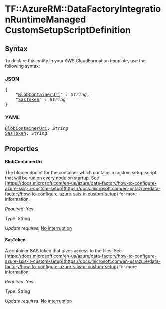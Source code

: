 # TF::AzureRM::DataFactoryIntegrationRuntimeManaged CustomSetupScriptDefinition

## Syntax

To declare this entity in your AWS CloudFormation template, use the following syntax:

### JSON

<pre>
{
    "<a href="#blobcontaineruri" title="BlobContainerUri">BlobContainerUri</a>" : <i>String</i>,
    "<a href="#sastoken" title="SasToken">SasToken</a>" : <i>String</i>
}
</pre>

### YAML

<pre>
<a href="#blobcontaineruri" title="BlobContainerUri">BlobContainerUri</a>: <i>String</i>
<a href="#sastoken" title="SasToken">SasToken</a>: <i>String</i>
</pre>

## Properties

#### BlobContainerUri

The blob endpoint for the container which contains a custom setup script that will be run on every node on startup. See [https://docs.microsoft.com/en-us/azure/data-factory/how-to-configure-azure-ssis-ir-custom-setup](https://docs.microsoft.com/en-us/azure/data-factory/how-to-configure-azure-ssis-ir-custom-setup) for more information.

_Required_: Yes

_Type_: String

_Update requires_: [No interruption](https://docs.aws.amazon.com/AWSCloudFormation/latest/UserGuide/using-cfn-updating-stacks-update-behaviors.html#update-no-interrupt)

#### SasToken

A container SAS token that gives access to the files. See [https://docs.microsoft.com/en-us/azure/data-factory/how-to-configure-azure-ssis-ir-custom-setup](https://docs.microsoft.com/en-us/azure/data-factory/how-to-configure-azure-ssis-ir-custom-setup) for more information.

_Required_: Yes

_Type_: String

_Update requires_: [No interruption](https://docs.aws.amazon.com/AWSCloudFormation/latest/UserGuide/using-cfn-updating-stacks-update-behaviors.html#update-no-interrupt)

